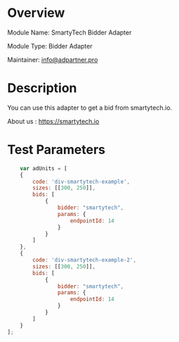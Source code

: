 # Overview

Module Name: SmartyTech Bidder Adapter

Module Type: Bidder Adapter

Maintainer: info@adpartner.pro

# Description

You can use this adapter to get a bid from smartytech.io.

About us : https://smartytech.io

# Test Parameters

```javascript
    var adUnits = [
    {
        code: 'div-smartytech-example',
        sizes: [[300, 250]],
        bids: [
            {
                bidder: "smartytech",
                params: {
                    endpointId: 14
                }
            }
        ]
    },
    {
        code: 'div-smartytech-example-2',
        sizes: [[300, 250]],
        bids: [
            {
                bidder: "smartytech",
                params: {
                    endpointId: 14
                }
            }
        ]
    }
];
```
